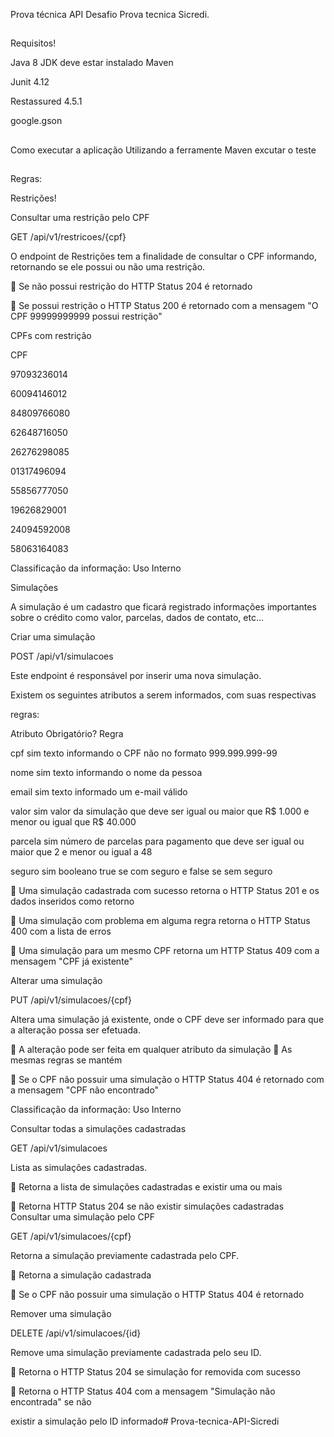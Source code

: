 Prova técnica API
Desafio Prova tecnica Sicredi.

<span><h2></h2></span>

Requisitos!

Java 8 JDK deve estar instalado
Maven

Junit 4.12

Restassured 4.5.1

google.gson

<span><h2></h2></span>


Como executar a aplicação
Utilizando a ferramente Maven excutar o teste

<span><h2></h2></span>

Regras:

Restrições!

Consultar uma restrição pelo CPF

GET <host>/api/v1/restricoes/{cpf}
  
O endpoint de Restrições tem a finalidade de consultar o CPF informando,
retornando se ele possui ou não uma restrição.
  
 Se não possui restrição do HTTP Status 204 é retornado
  
 Se possui restrição o HTTP Status 200 é retornado com a mensagem "O CPF
99999999999 possui restrição"
  
CPFs com restrição
  
CPF
  
97093236014
  
60094146012
  
84809766080
  
 
62648716050
  
26276298085
  
01317496094
  
55856777050
  
19626829001
  
24094592008
  
58063164083

Classificação da informação: Uso Interno
  
Simulações
  
A simulação é um cadastro que ficará registrado informações importantes
sobre o crédito como valor, parcelas, dados de contato, etc...
  
Criar uma simulação
  
POST <host>/api/v1/simulacoes
  
Este endpoint é responsável por inserir uma nova simulação.
  
Existem os seguintes atributos a serem informados, com suas respectivas
  
regras:
  
Atributo Obrigatório? Regra
  
cpf sim texto informando o CPF não no formato 999.999.999-99
  
nome sim texto informando o nome da pessoa
  
email sim texto informado um e-mail válido
  
valor sim valor da simulação que deve ser igual ou maior que R$ 1.000 e menor
ou igual que R$ 40.000
  
parcela sim número de parcelas para pagamento que deve ser igual ou maior que
2 e menor ou igual a 48
  
seguro sim booleano true se com seguro e false se sem seguro
  
 Uma simulação cadastrada com sucesso retorna o HTTP Status 201 e os dados
inseridos como retorno
  
 Uma simulação com problema em alguma regra retorna o HTTP Status 400 com a lista
de erros
  
 Uma simulação para um mesmo CPF retorna um HTTP Status 409 com a mensagem
"CPF já existente"
  
Alterar uma simulação
  
PUT <host>/api/v1/simulacoes/{cpf}
  
Altera uma simulação já existente, onde o CPF deve ser informado para que a
alteração possa ser efetuada.
  
 A alteração pode ser feita em qualquer atributo da simulação
 As mesmas regras se mantém
  
 Se o CPF não possuir uma simulação o HTTP Status 404 é retornado com a
mensagem "CPF não encontrado"
  
Classificação da informação: Uso Interno
  
Consultar todas a simulações cadastradas
  
GET <host>/api/v1/simulacoes
  
Lista as simulações cadastradas.
  
 Retorna a lista de simulações cadastradas e existir uma ou mais
  
 Retorna HTTP Status 204 se não existir simulações cadastradas
Consultar uma simulação pelo CPF
  
GET <host>/api/v1/simulacoes/{cpf}
  
Retorna a simulação previamente cadastrada pelo CPF.
  
 Retorna a simulação cadastrada
  
 Se o CPF não possuir uma simulação o HTTP Status 404 é retornado
  
Remover uma simulação
  
DELETE <host>/api/v1/simulacoes/{id}
  
Remove uma simulação previamente cadastrada pelo seu ID.
  
 Retorna o HTTP Status 204 se simulação for removida com sucesso
  
 Retorna o HTTP Status 404 com a mensagem "Simulação não encontrada" se não
  
existir a simulação pelo ID informado# Prova-tecnica-API-Sicredi
